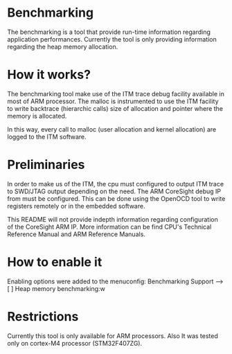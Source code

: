 Benchmarking
============

The benchmarking is a tool that provide run-time information regarding
application performances. Currently the tool is only providing information
regarding the heap memory allocation.


How it works?
=============

The benchmarking tool make use of the ITM trace debug facility available in most
of ARM processor. The malloc is instrumented to use the ITM facility to write
backtrace (hierarchic calls) size of allocation and pointer where the memory is
allocated. 

In this way, every call to malloc (user allocation and kernel allocation) are
logged to the ITM software.

Preliminaries
=============

In order to make us of the ITM, the cpu must configured to output ITM trace to
SWD/JTAG output depending on the need. The ARM CoreSight debug IP from must be
configured. This can be done using the OpenOCD tool to write registers remotely
or in the embedded software.

This README will not provide indepth information regarding configuration of the
CoreSight ARM IP. More information can be find CPU's Technical Reference Manual
and ARM Reference Manuals.

How to enable it
================

Enabling options were added to the menuconfig:
	Benchmarking Support --> [ ] Heap memory benchmarking:w


Restrictions
============

Currently this tool is only available for ARM processors. 
Also It was tested only on cortex-M4 processor (STM32F407ZG).
